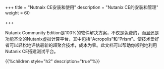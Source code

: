 +++
title = "Nutnaix CE安装和使用"
description = "Nutanix CE的安装和管理"
weight = 60

+++


Nutanix Community Edition是100%的软件解决方案，不仅是免费的，而且还是功能齐全的Nutanix虚拟计算平台，其中包括“Acropolis”和“Prism”。使技术爱好者可以轻松地评估最新的超聚合技术，成本为零。此文档可以帮助你顺利地利用Nutanix CE搭建测试平台。


{{%children style="h2" description="true"%}}


